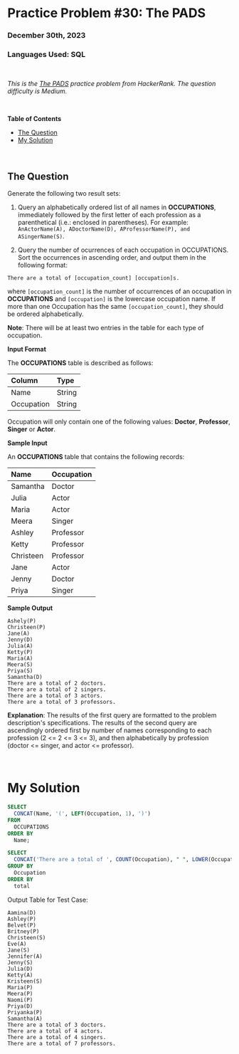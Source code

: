# **Practice Problem #30: The PADS**
### December 30th, 2023
### Languages Used: SQL

<br>

*This is the [The PADS](https://www.hackerrank.com/challenges/the-pads/problem) practice problem from HackerRank. The question difficulty is Medium.*

<br>

**Table of Contents**

-   [The Question](#the-question)
-   [My Solution](#my-solution)
  
<br>

## The Question

Generate the following two result sets:

1. Query an alphabetically ordered list of all names in **OCCUPATIONS**, immediately followed by the first letter of each profession as a parenthetical (i.e.: enclosed in parentheses). For example: ```AnActorName(A), ADoctorName(D), AProfessorName(P), and ASingerName(S)```.

2. Query the number of ocurrences of each occupation in OCCUPATIONS. Sort the occurrences in ascending order, and output them in the following format:

```There are a total of [occupation_count] [occupation]s.```

where ```[occupation_count]``` is the number of occurrences of an occupation in **OCCUPATIONS** and ```[occupation]``` is the lowercase occupation name. If more than one Occupation has the same ```[occupation_count]```, they should be ordered alphabetically.

**Note**: There will be at least two entries in the table for each type of occupation.

**Input Format**

The **OCCUPATIONS** table is described as follows:

| Column     | Type   |
| :--------- | :----- |
| Name       | String |
| Occupation | String |

Occupation will only contain one of the following values: **Doctor**, **Professor**, **Singer** or **Actor**.

**Sample Input**

An **OCCUPATIONS** table that contains the following records:

| Name      | Occupation |
| :-------- | :--------- |
| Samantha  | Doctor     |
| Julia     | Actor      |
| Maria     | Actor      |
| Meera     | Singer     |
| Ashley    | Professor  |
| Ketty     | Professor  |
| Christeen | Professor  |
| Jane      | Actor      |
| Jenny     | Doctor     |
| Priya     | Singer     |

**Sample Output**

```
Ashely(P)
Christeen(P)
Jane(A)
Jenny(D)
Julia(A)
Ketty(P)
Maria(A)
Meera(S)
Priya(S)
Samantha(D)
There are a total of 2 doctors.
There are a total of 2 singers.
There are a total of 3 actors.
There are a total of 3 professors.
```

**Explanation**: The results of the first query are formatted to the problem description's specifications.
The results of the second query are ascendingly ordered first by number of names corresponding to each profession (2 <= 2 <= 3 <= 3), and then alphabetically by profession (doctor <= singer, and actor <= professor).

<br>

# My Solution

``` SQL
SELECT 
  CONCAT(Name, '(', LEFT(Occupation, 1), ')')
FROM 
  OCCUPATIONS 
ORDER BY 
  Name;

SELECT 
  CONCAT('There are a total of ', COUNT(Occupation), " ", LOWER(Occupation), "s.") as total FROM OCCUPATIONS 
GROUP BY
  Occupation 
ORDER BY 
  total
```

Output Table for Test Case:

```
Aamina(D) 
Ashley(P) 
Belvet(P) 
Britney(P) 
Christeen(S) 
Eve(A) 
Jane(S) 
Jennifer(A) 
Jenny(S) 
Julia(D) 
Ketty(A) 
Kristeen(S) 
Maria(P) 
Meera(P) 
Naomi(P) 
Priya(D) 
Priyanka(P) 
Samantha(A) 
There are a total of 3 doctors. 
There are a total of 4 actors. 
There are a total of 4 singers. 
There are a total of 7 professors.
```

